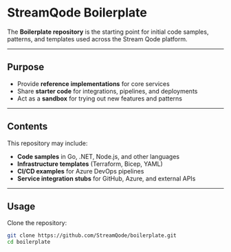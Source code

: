# StreamQode Boilerplate

The **Boilerplate repository** is the starting point for initial code samples, patterns, and templates used across the Stream Qode platform.

---

## Purpose

- Provide **reference implementations** for core services  
- Share **starter code** for integrations, pipelines, and deployments  
- Act as a **sandbox** for trying out new features and patterns  

---

## Contents

This repository may include:
- **Code samples** in Go, .NET, Node.js, and other languages
- **Infrastructure templates** (Terraform, Bicep, YAML)
- **CI/CD examples** for Azure DevOps pipelines
- **Service integration stubs** for GitHub, Azure, and external APIs

---

## Usage

Clone the repository:

```bash
git clone https://github.com/StreamQode/boilerplate.git
cd boilerplate
